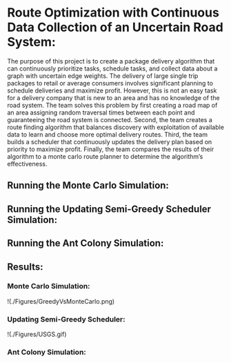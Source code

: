 # Route Optimization with Continuous Data Collection of an Uncertain Road System:

The purpose of this project is to create a package delivery algorithm that can continuously prioritize tasks, schedule tasks, and collect data about a graph with uncertain edge weights. The delivery of large single trip packages to retail or average consumers involves significant planning to schedule deliveries and maximize profit. However, this is not an easy task for a delivery company that is new to an area and has no knowledge of the road system. The team solves this problem by first creating a road map of an area assigning random traversal times between each point and guaranteeing the road system is connected. Second, the team creates a route finding algorithm that balances discovery with exploitation of available data to learn and choose more optimal delivery routes. Third, the team builds a scheduler that continuously updates the delivery plan based on priority to maximize profit. Finally, the team compares the results of their algorithm to a monte carlo route planner to determine the algorithm’s effectiveness.

## Running the Monte Carlo Simulation:


## Running the Updating Semi-Greedy Scheduler Simulation:


## Running the Ant Colony Simulation:


## Results:

### Monte Carlo Simulation:
!(./Figures/GreedyVsMonteCarlo.png)

### Updating Semi-Greedy Scheduler:
!(./Figures/USGS.gif)

### Ant Colony Simulation: